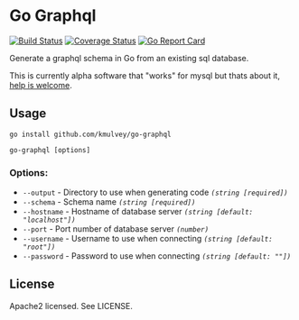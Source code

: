 # Go Graphql
[![Build Status](https://travis-ci.org/kmulvey/go-graphql.svg?branch=master)](https://travis-ci.org/kmulvey/go-graphql)
[![Coverage Status](https://coveralls.io/repos/github/kmulvey/go-graphql/badge.svg?branch=master)](https://coveralls.io/github/kmulvey/go-graphql?branch=master)
[![Go Report Card](https://goreportcard.com/badge/github.com/kmulvey/go-graphql)](https://goreportcard.com/report/github.com/kmulvey/go-graphql)

Generate a graphql schema in Go from an existing sql database.

This is currently alpha software that "works" for mysql but thats about it, [help is welcome](https://github.com/kmulvey/gographql/issues).


## Usage

  `go install github.com/kmulvey/go-graphql`
  
  `go-graphql [options]`

### Options:
  
  
  - `--output`    - Directory to use when generating code *`(string [required])`*
  - `--schema`    - Schema name *`(string [required])`*
  - `--hostname`  - Hostname of database server *`(string [default: "localhost"])`*
  - `--port`      - Port number of database server *`(number)`*
  - `--username`  - Username to use when connecting *`(string [default: "root"])`*
  - `--password`  - Password to use when connecting *`(string [default: ""])`*


## License

Apache2 licensed. See LICENSE.
